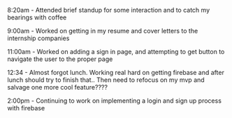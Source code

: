 8:20am - Attended brief standup for some interaction and to catch my bearings with coffee

9:00am - Worked on getting in my resume and cover letters to the internship companies

11:00am - Worked on adding a sign in page, and attempting to get button to navigate the user to the proper page

12:34 - Almost forgot lunch.  Working real hard on getting firebase and after lunch should try to finish that..  Then need to refocus on my mvp and salvage one more cool feature????

2:00pm - Continuing to work on implementing a login and sign up process with firebase

